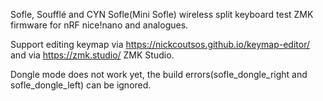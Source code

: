 Sofle, Soufflé and CYN Sofle(Mini Sofle) wireless split keyboard test ZMK firmware for nRF nice!nano and analogues.

Support editing keymap via https://nickcoutsos.github.io/keymap-editor/ and via https://zmk.studio/ ZMK Studio.

Dongle mode does not work yet, the build errors(sofle_dongle_right and sofle_dongle_left) can be ignored.
